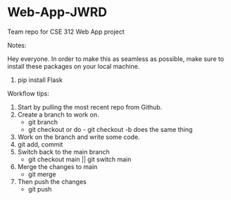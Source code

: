# Web-App-JWRD

Team repo for CSE 312 Web App project

Notes:

Hey everyone. In order to make this as seamless as possible, make sure to install these packages on your local machine.

1. pip install Flask

Workflow tips:

1. Start by pulling the most recent repo from Github.
2. Create a branch to work on.
   - git branch <name of branch>
   - git checkout <name of branch> or do - git checkout -b <name of branch> does the same thing
3. Work on the branch and write some code.
4. git add, commit
5. Switch back to the main branch
   - git checkout main || git switch main
6. Merge the changes to main
   - git merge <name of branch>
7. Then push the changes
   - git push
